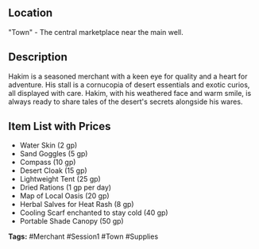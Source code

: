 ## Location
"Town" - The central marketplace near the main well.

## Description
Hakim is a seasoned merchant with a keen eye for quality and a heart for adventure. His stall is a cornucopia of desert essentials and exotic curios, all displayed with care. Hakim, with his weathered face and warm smile, is always ready to share tales of the desert's secrets alongside his wares.

## Item List with Prices
- Water Skin (2 gp)
- Sand Goggles (5 gp)
- Compass (10 gp)
- Desert Cloak (15 gp)
- Lightweight Tent (25 gp)
- Dried Rations (1 gp per day)
- Map of Local Oasis (20 gp)
- Herbal Salves for Heat Rash (8 gp)
- Cooling Scarf enchanted to stay cold (40 gp)
- Portable Shade Canopy (50 gp)

**Tags:** #Merchant #Session1 #Town #Supplies
